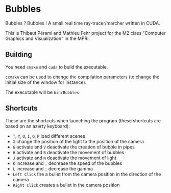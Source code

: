 # Bubbles
Bubbles ? Bubbles ! A small real time ray-tracer/marcher written in CUDA.

This is Thibaut Pérami and Mathieu Fehr project for the M2 class "Computer Graphics and Visualization" in the MPRI.

## Building

You need `cmake` and `cuda` to build the executable.

`ccmake` can be used to change the compilation parameters (to change the initial size of the window for instance).

The executable will be `bin/Bubbles`

## Shortcuts

These are the shortcuts when launching the program (these shortcuts are based on an azerty keyboard):
- `T`, `Y`, `U`, `I`, `O`, `P` load different scenes
- `X` change the position of the light to the position of the camera
- `G` activate and `V` deactivate the creation of bubble in pipes
- `H` activate and `B` deactivate the movement of bubbles
- `J` activate and `N` deactivate the movement of light
- `K` increase and `,` decrease the speed of the bubbles
- `L` increase and `;` decrease the gamma
- `Left Click` fire a bullet from the camera position in the direction of the camera
- `Right Click` creates a bullet in the camera position
